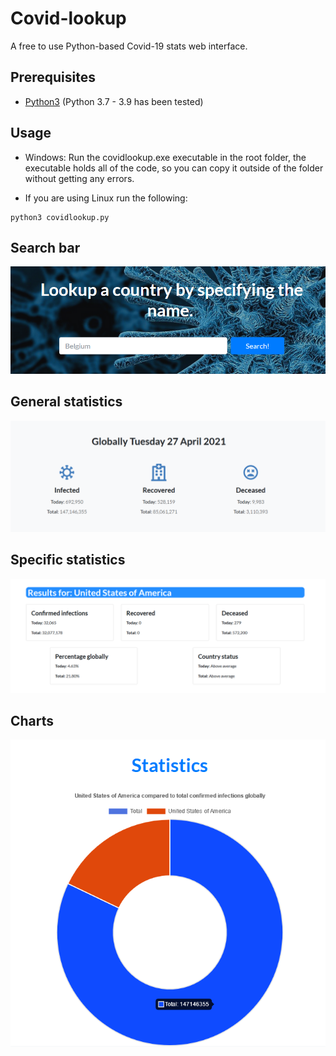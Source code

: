 # Covid-lookup
A free to use Python-based Covid-19 stats web interface.

## Prerequisites
* [Python3](https://www.python.org/downloads/ "Download Python") (Python 3.7 - 3.9 has been tested)

## Usage
* Windows: Run the covidlookup.exe executable in the root folder, the executable holds all of the code, so you can copy it outside of the folder without getting any errors.

* If you are using Linux run the following:
```
python3 covidlookup.py
```

## Search bar
<img src="images/covid_lookup_01.png">

## General statistics
<img src="images/covid_lookup_02.png">

## Specific statistics
<img src="images/covid_lookup_03.png">

## Charts
<img src="images/covid_lookup_04.png">
